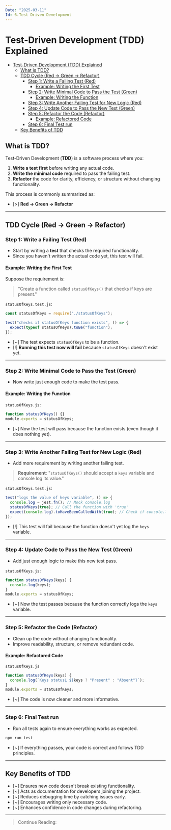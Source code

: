 ```yaml
---
Date: "2025-03-11"
Id: 6.Test Driven Development
---
```


# Test-Driven Development (TDD) Explained

<!--toc:start-->

- [Test-Driven Development (TDD) Explained](#test-driven-development-tdd-explained)
  - [What is TDD?](#what-is-tdd)
  - [TDD Cycle (Red -> Green -> Refactor)](#tdd-cycle-red-green-refactor)
    - [Step 1: Write a Failing Test (Red)](#step-1-write-a-failing-test-red)
      - [Example: Writing the First Test](#example-writing-the-first-test)
    - [Step 2: Write Minimal Code to Pass the Test (Green)](#step-2-write-minimal-code-to-pass-the-test-green)
      - [Example: Writing the Function](#example-writing-the-function)
    - [Step 3: Write Another Failing Test for New Logic (Red)](#step-3-write-another-failing-test-for-new-logic-red)
    - [Step 4: Update Code to Pass the New Test (Green)](#step-4-update-code-to-pass-the-new-test-green)
    - [Step 5: Refactor the Code (Refactor)](#step-5-refactor-the-code-refactor)
      - [Example: Refactored Code](#example-refactored-code)
    - [Step 6: Final Test run](#step-6-final-test-run)
  - [Key Benefits of TDD](#key-benefits-of-tdd)
  <!--toc:end-->

## What is TDD?

Test-Driven Development (**TDD**) is a software process where you:

1. **Write a test first** before writing any actual code.
2. **Write the minimal code** required to pass the failing test.
3. **Refactor** the code for clarity, efficiency, or structure without changing functionality.

This process is commonly summarized as:

- [>] **Red -> Green -> Refactor**

---

## TDD Cycle (Red -> Green -> Refactor)

### Step 1: Write a Failing Test (Red)

- Start by writing a **test** that checks the required functionality.
- Since you haven't written the actual code yet, this test will fail.

#### Example: Writing the First Test

Suppose the requirement is:

> "Create a function called `statusOfKeys()` that checks if keys are present."

`statusOfKeys.test.js`:

```javascript
const statusOfKeys = require("./statusOfKeys");

test("checks if statusOfKeys function exists", () => {
  expect(typeof statusOfKeys).toBe("function");
});
```

- [~] The test expects `statusOfKeys` to be a function.
- [!] **Running this test now will fail** because `statusOfKeys` doesn't exist yet.

---

### Step 2: Write Minimal Code to Pass the Test (Green)

- Now write just enough code to make the test pass.

#### Example: Writing the Function

`statusOfKeys.js`:

```javascript
function statusOfKeys() {}
module.exports = statusOfKeys;
```

- [~] Now the test will pass because the function exists (even though it does nothing yet).

---

### Step 3: Write Another Failing Test for New Logic (Red)

- Add more requirement by writing another failing test.

> **Requirement**: "`statusOfKeys()` should accept a `keys` variable and console log its value."

`statusOfKeys.test.js`:

```javascript
test("logs the value of keys variable", () => {
  console.log = jest.fn(); // Mock console.log
  statusOfKeys(true); // Call the function with 'true'
  expect(console.log).toHaveBeenCalledWith(true); // Check if console.log received 'true'
});
```

- [!] This test will fail because the function doesn't yet log the `keys` variable.

---

### Step 4: Update Code to Pass the New Test (Green)

- Add just enough logic to make this new test pass.

`statusOfKeys.js`:

```javascript
function statusOfKeys(keys) {
  console.log(keys);
}
module.exports = statusOfKeys;
```

- [~] Now the test passes because the function correctly logs the `keys` variable.

---

### Step 5: Refactor the Code (Refactor)

- Clean up the code without changing functionality.
- Improve readability, structure, or remove redundant code.

#### Example: Refactored Code

`statusOfKeys.js`

```js
function statusOfKeys(keys) {
  console.log(`Keys statusL ${keys ? "Present" : "Absent"}`);
}
module.exports = statusOfKeys;
```

- [~] The code is now cleaner and more informative.

---

### Step 6: Final Test run

- Run all tests again to ensure everything works as expected.

```bash
npm run test
```

- [~] If everything passes, your code is correct and follows TDD principles.

---

## Key Benefits of TDD

- [~] Ensures new code doesn't break existing functionality.
- [~] Acts as documentation for developers joining the project.
- [~] Reduces debugging time by catching issues early.
- [~] Encourages writing only necessary code.
- [~] Enhances confidence in code changes during refactoring.

---

> Continue Reading:
